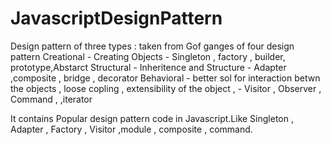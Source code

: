 # JavascriptDesignPattern
Design pattern of three types : taken from Gof ganges of four design pattern 
Creational - Creating Objects - Singleton , factory , builder, prototype,Abstarct 
Structural - Inheritence and Structure - Adapter ,composite , bridge , decorator
Behavioral - better sol for interaction betwn the objects , loose copling , extensibility of the object , - Visitor , Observer , Command ,  ,iterator

It contains Popular design pattern code in Javascript.Like Singleton , Adapter ,  Factory , Visitor ,module , composite , command.
